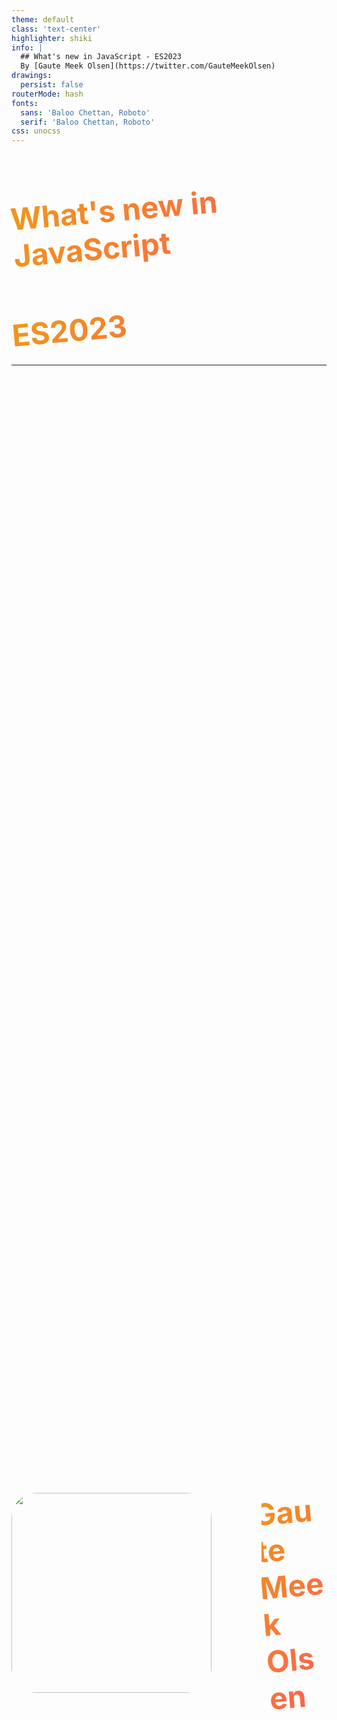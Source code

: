 ```yaml
---
theme: default
class: 'text-center'
highlighter: shiki
info: |
  ## What's new in JavaScript - ES2023
  By [Gaute Meek Olsen](https://twitter.com/GauteMeekOlsen)
drawings:
  persist: false
routerMode: hash  
fonts:
  sans: 'Baloo Chettan, Roboto'
  serif: 'Baloo Chettan, Roboto'
css: unocss
---
```


<Heart/>

# What's new in JavaScript
## ES2023

<style>
  h1,h2{
    transform: rotate(-5deg);
    background-image: linear-gradient(-60deg, #ff5858 0%, #f09819 100%);
    color: transparent;
    background-clip: text;
    -webkit-background-clip: text;
  }

  h2{
    font-size: 3rem;
  }
</style>

---

<div class="row">
  <img src="/gaute.jpg">
  <div class="column">
    <h1>Gaute Meek Olsen</h1>
    <Capra/>
  </div>
</div>

<style>
.row{
  display: flex;
  justify-content: center;
  align-items: center;
  height: 100%;
  gap: 5rem;
}

.column{
  display: flex;
  flex-direction: column;
  justify-content: center;
}

img{
  height: 320px;
  border-radius: 40px;
}

h1{
  font-size: 3rem;
}
</style>

---

## Stages

<ol>
  <li :class="{active: stage === 0}" @click="stage = 0">0</li>
  <li :class="{active: stage === 1}" @click="stage = 1">1</li>
  <li :class="{active: stage === 2}" @click="stage = 2">2</li>
  <li :class="{active: stage === 3}" @click="stage = 3">3</li>
  <li :class="{active: stage === 4}" @click="stage = 4">4</li>
</ol>

<ul>
  <li v-if="stage === 0">Ide</li>
  <li v-if="stage === 1">Forslag</li>
  <li v-if="stage === 1">Eksempler</li>
  <li v-if="stage === 2">Utkast</li>
  <li v-if="stage === 2">Syntax, implementasjonsdetaljer</li>
  <li v-if="stage === 3">Kandidat</li>
  <li v-if="stage === 3">Venter på nettlesere/JavaScript engines</li>
  <li v-if="stage === 4">Offisielt</li>
  <li v-if="stage === 4">To implementasjoner</li>
</ul>

<script setup>
import { ref } from 'vue'
const stage = ref(-1)
</script>

<style>
ol {
  margin: 1rem 0;
  display: flex;
  justify-content: space-around;
}

ol li {
  font-size: 2rem;
  height: 75px;
  width: 75px;
  border-radius: 50%;
  background-color: #bdc1c6ad;
  display: grid;
  justify-items: center;
  margin: 0 !important;
  padding: 0 !important;
  line-height: 4.5rem !important;
  border: 2px solid #ffffff8a;
  cursor: pointer;
}

ol li.active{
  border: 2px solid white;
  background-color: #ff5858;
  text-shadow: 1px 2px 2px black;
}

ol li::marker {
  content: '';
}

ul li {
  font-size: 1.5rem;
}
</style>

---

<CodeSlide label="findLast" :snippetId="0"/>

---

<CodeSlide label="findLastIndex" :snippetId="1"/>

---

<CodeSlide label="toReversed" :snippetId="3"/>

---

<CodeSlide label="toSorted" :snippetId="2"/>

---

<CodeSlide label="toSpliced" :snippetId="4"/>

---

<CodeSlide label="with" :snippetId="5"/>

---

<CodeSlide label="Symboler i WeakMap, WeakSet og WeakRef" :snippetId="6"/>

---

<CodeSlide label="Hashbang" :snippetId="7"/>

---

<img src="/jz2023_capra.png">

---

# Takk for meg!

<Tweet id="1698794730820161841" scale="0.7"/>